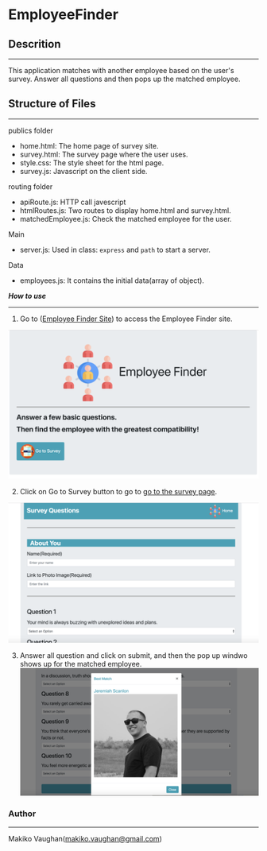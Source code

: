 # EmployeeFinder

## Descrition
---
This application matches with another employee based on the user's survey. Answer all questions and then pops up the matched employee.

## Structure of Files
---

publics folder
* home.html: The home page of survey site.
* survey.html: The survey page where the user uses.
* style.css: The style sheet for the html page.
* survey.js: Javascript on the client side.

routing folder
* apiRoute.js: HTTP call javescript
* htmlRoutes.js: Two routes to display home.html and survey.html.
* matchedEmployee.js: Check the matched employee for the user.

Main
* server.js: Used in class: `express` and `path` to start a server.

Data
* employees.js: It contains the initial data(array of object).


***How to use***

---
1. Go to ([Employee Finder Site](https://thawing-ocean-68026.herokuapp.com/ )) to access the Employee Finder site.

![home](./app/public/assets/images/Home.png)

2. Click on Go to Survey button to go to [go to the survey page](https://thawing-ocean-68026.herokuapp.com/survey).

![survey](./app/public/assets/images/surveyPage.png)

3. Answer all question and click on submit, and then the pop up windwo shows up for the matched employee.
![popup](./app/public/assets/images/matchedEmployee.png)

### Author
---

Makiko Vaughan(makiko.vaughan@gmail.com)